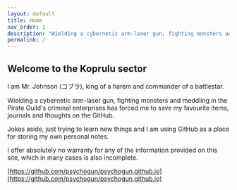 ```yaml
---
layout: default
title: Home
nav_order: 1
description: "Wielding a cybernetic arm-laser gun, fighting monsters and meddling in the Pirate Guild's criminal enterprises has forced me to save my favourite items on the GitHub."
permalink: /
---
```


## Welcome to the Koprulu sector

I am Mr. Johnson (コブラ), king of a harem and commander of a battlestar.

Wielding a cybernetic arm-laser gun, fighting monsters and meddling in the Pirate Guild's criminal enterprises has forced me to save my favourite items, journals and thoughts on the GitHub.

Jokes aside, just trying to learn new things and I am using GitHub as a place for storing my own personal notes.



I offer absolutely no warranty for any of the information provided on this site, which in many cases is also incomplete.

[https://github.com/psychogun/psychogun.github.io](https://github.com/psychogun/psychogun.github.io)

